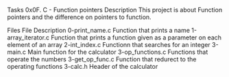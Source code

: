 Tasks 0x0F. C - Function pointers Description
This project is about Function pointers and the difference on pointers to function.

Files File Description 0-print_name.c
Function that prints a name
1-array_iterator.c Function that prints a function given as a parameter on each element of an array
2-int_index.c Functionn that searches for an integer
3-main.c Main function for the calculator
3-op_functions.c Functions that operate the numbers 
3-get_op_func.c Function that redurect to the operating functions 
3-calc.h Header of the calculator
